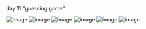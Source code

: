day 11 
"guessing game"



![image](https://github.com/user-attachments/assets/d7a22038-2845-4b4c-9a57-296b99d3a5c8)
![image](https://github.com/user-attachments/assets/1649e943-c0fb-4d23-9f3c-a772bf1a42b5)
![image](https://github.com/user-attachments/assets/5f3c4b7d-0187-4210-85b1-4b62bdcafe18)
![image](https://github.com/user-attachments/assets/daf4c899-2044-4846-9fed-24f673adc430)
![image](https://github.com/user-attachments/assets/fcde42a9-5d5f-4979-a1d3-100aaf27c442)
![image](https://github.com/user-attachments/assets/cc475de0-d6c8-46d7-b533-79e319ea063d)

